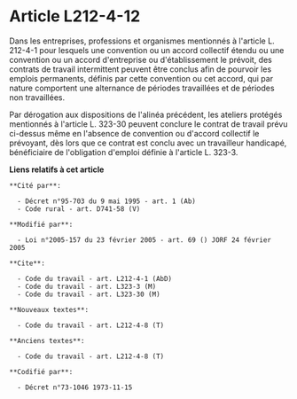 # Article L212-4-12

Dans les entreprises, professions et organismes mentionnés à l'article L. 212-4-1 pour lesquels une convention ou un accord
collectif étendu ou une convention ou un accord d'entreprise ou d'établissement le prévoit, des contrats de travail
intermittent peuvent être conclus afin de pourvoir les emplois permanents, définis par cette convention ou cet accord, qui
par nature comportent une alternance de périodes travaillées et de périodes non travaillées.

Par dérogation aux dispositions de l'alinéa précédent, les ateliers protégés mentionnés à l'article L. 323-30 peuvent
conclure le contrat de travail prévu ci-dessus même en l'absence de convention ou d'accord collectif le prévoyant, dès lors
que ce contrat est conclu avec un travailleur handicapé, bénéficiaire de l'obligation d'emploi définie à l'article L. 323-3.

**Liens relatifs à cet article**

	**Cité par**:

	  - Décret n°95-703 du 9 mai 1995 - art. 1 (Ab)
	  - Code rural - art. D741-58 (V)

	**Modifié par**:

	  - Loi n°2005-157 du 23 février 2005 - art. 69 () JORF 24 février 2005

	**Cite**:

	  - Code du travail - art. L212-4-1 (AbD)
	  - Code du travail - art. L323-3 (M)
	  - Code du travail - art. L323-30 (M)

	**Nouveaux textes**:

	  - Code du travail - art. L212-4-8 (T)

	**Anciens textes**:

	  - Code du travail - art. L212-4-8 (T)

	**Codifié par**:

	  - Décret n°73-1046 1973-11-15
